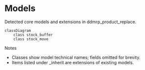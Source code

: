 # Models

Detected core models and extensions in ddmrp_product_replace.

```mermaid
classDiagram
    class stock_buffer
    class stock_move
```

Notes
- Classes show model technical names; fields omitted for brevity.
- Items listed under _inherit are extensions of existing models.
